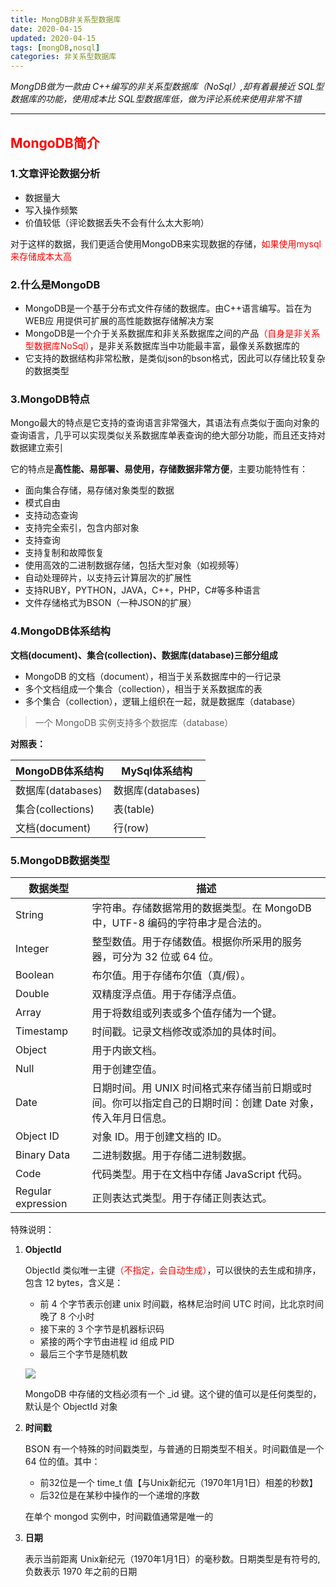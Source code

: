 ```yaml
---
title: MongDB非关系型数据库
date: 2020-04-15 
updated: 2020-04-15 
tags: [mongDB,nosql]
categories: 非关系型数据库
---
```


 *MongDB做为一款由 C++编写的非关系型数据库（NoSql）,却有着最接近 SQL型数据库的功能，使用成本比 SQL型数据库低，做为评论系统来使用非常不错*

<!-- more -->

---

## <font color=red>MongoDB简介</font>

### 1.文章评论数据分析

-  数据量大
- 写入操作频繁
- 价值较低（评论数据丢失不会有什么太大影响）

对于这样的数据，我们更适合使用MongoDB来实现数据的存储，<font color=red>如果使用mysql来存储成本太高</font>

### 2.什么是MongoDB

- MongoDB是一个基于分布式文件存储的数据库。由C++语言编写。旨在为WEB应
  用提供可扩展的高性能数据存储解决方案
- MongoDB是一个介于关系数据库和非关系数据库之间的产品<font color=red>（自身是非关系型数据库NoSql）</font>，是非关系数据库当中功能最丰富，最像关系数据库的
- 它支持的数据结构非常松散，是类似json的bson格式，因此可以存储比较复杂的数据类型

### 3.MongoDB特点

Mongo最大的特点是它支持的查询语言非常强大，其语法有点类似于面向对象的
查询语言，几乎可以实现类似关系数据库单表查询的绝大部分功能，而且还支持对
数据建立索引

它的特点是**高性能、易部署、易使用，存储数据非常方便**，主要功能特性有：

- 面向集合存储，易存储对象类型的数据
- 模式自由
- 支持动态查询
- 支持完全索引，包含内部对象
- 支持查询
- 支持复制和故障恢复
- 使用高效的二进制数据存储，包括大型对象（如视频等）
- 自动处理碎片，以支持云计算层次的扩展性
- 支持RUBY，PYTHON，JAVA，C++，PHP，C#等多种语言
- 文件存储格式为BSON（一种JSON的扩展）

### 4.MongoDB体系结构

**文档(document)、集合(collection)、数据库(database)三部分组成**

- MongoDB 的文档（document），相当于关系数据库中的一行记录
- 多个文档组成一个集合（collection），相当于关系数据库的表
- 多个集合（collection），逻辑上组织在一起，就是数据库（database）
  
>一个 MongoDB 实例支持多个数据库（database）

**对照表：**

| MongoDB体系结构   | MySql体系结构     |
| ----------------- | ----------------- |
| 数据库(databases) | 数据库(databases) |
| 集合(collections) | 表(table)         |
| 文档(document)    | 行(row)           |

### 5.MongoDB数据类型

<table><thead><tr><th><span>数据类型</span></th><th><span>描述</span></th></tr></thead><tbody><tr><td><span>String</span></td><td><span>字符串。存储数据常用的数据类型。在  MongoDB 中，UTF-8 编码的字符串才是合法的。</span></td></tr><tr><td><span>Integer</span></td><td><span>整型数值。用于存储数值。根据你所采用的服务器，可分为  32 位或 64 位。</span></td></tr><tr><td><span>Boolean</span></td><td><span>布尔值。用于存储布尔值（真/假）。</span></td></tr><tr><td><span>Double</span></td><td><span>双精度浮点值。用于存储浮点值。</span></td></tr><tr><td><span>Array</span></td><td><span>用于将数组或列表或多个值存储为一个键。</span></td></tr><tr><td><span>Timestamp</span></td><td><span>时间戳。记录文档修改或添加的具体时间。</span></td></tr><tr><td><span>Object</span></td><td><span>用于内嵌文档。</span></td></tr><tr><td><span>Null</span></td><td><span>用于创建空值。</span></td></tr><tr><td><span>Date</span></td><td><span>日期时间。用  UNIX 时间格式来存储当前日期或时间。你可以指定自己的日期时间：创建 Date 对象，传入年月日信息。</span></td></tr><tr><td><span>Object  ID</span></td><td><span>对象  ID。用于创建文档的 ID。</span></td></tr><tr><td><span>Binary  Data</span></td><td><span>二进制数据。用于存储二进制数据。</span></td></tr><tr><td><span>Code</span></td><td><span>代码类型。用于在文档中存储  JavaScript 代码。</span></td></tr><tr><td><span>Regular  expression</span></td><td><span>正则表达式类型。用于存储正则表达式。</span></td></tr></tbody></table>
特殊说明：

1. **ObjectId**

   ObjectId 类似唯一主键<font color=red>（不指定，会自动生成）</font>，可以很快的去生成和排序，包含 12 bytes，含义是：

   - 前 4 个字节表示创建 unix 时间戳，格林尼治时间 UTC 时间，比北京时间晚了 8 个小时
   - 接下来的 3 个字节是机器标识码
   - 紧接的两个字节由进程 id 组成 PID
   - 最后三个字节是随机数
   
   ![](https://img-blog.csdnimg.cn/20201009015303923.png?x-oss-process=image/watermark,type_ZmFuZ3poZW5naGVpdGk,shadow_10,text_aHR0cHM6Ly9ibG9nLmNzZG4ubmV0L2xpc2h1d2VuNzk4Ng==,size_16,color_FFFFFF,t_70#pic_center)
   	
   MongoDB 中存储的文档必须有一个 _id 键。这个键的值可以是任何类型的，默认是个 ObjectId 对象 
   
2. **时间戳** 

   BSON 有一个特殊的时间戳类型，与普通的日期类型不相关。时间戳值是一个 64 位的值。其中： 

   - 前32位是一个 time_t 值【与Unix新纪元（1970年1月1日）相差的秒数】
   - 后32位是在某秒中操作的一个递增的序数

   在单个 mongod 实例中，时间戳值通常是唯一的 

3. **日期** 

    表示当前距离 Unix新纪元（1970年1月1日）的毫秒数。日期类型是有符号的, 负数表示 1970 年之前的日期 

